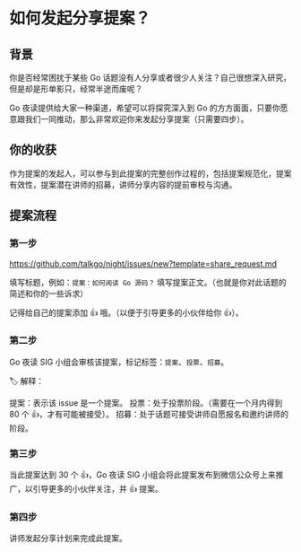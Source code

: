 # 如何发起分享提案？

## 背景

你是否经常困扰于某些 Go 话题没有人分享或者很少人关注？自己很想深入研究，但是却是形单影只，经常半途而废呢？

Go 夜读提供给大家一种渠道，希望可以将探究深入到 Go 的方方面面，只要你愿意跟我们一同推动，那么非常欢迎你来发起分享提案（只需要四步）。

## 你的收获

作为提案的发起人，可以参与到此提案的完整创作过程的，包括提案规范化，提案有效性，提案潜在讲师的招募，讲师分享内容的提前审校与沟通。

## 提案流程

### 第一步

https://github.com/talkgo/night/issues/new?template=share_request.md


填写标题，例如：`提案：如何阅读 Go 源码？`
填写提案正文。（也就是你对此话题的简述和你的一些诉求）

记得给自己的提案添加 👍 哦。（以便于引导更多的小伙伴给你 👍）。

### 第二步

Go 夜读 SIG 小组会审核该提案，标记标签：`提案`、`投票`、`招募`。

🏷 解释：

提案：表示该 issue 是一个提案。
投票：处于投票阶段。（需要在一个月内得到 80 个 👍，才有可能被接受）。
招募：处于话题可接受讲师自愿报名和邀约讲师的阶段。

### 第三步

当此提案达到 30 个 👍，Go 夜读 SIG 小组会将此提案发布到微信公众号上来推广，以引导更多的小伙伴关注，并 👍 提案。

### 第四步

讲师发起分享计划来完成此提案。
